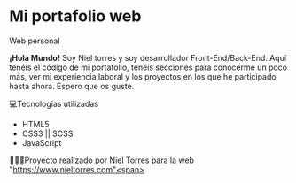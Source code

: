 # Mi portafolio web
Web personal

<strong>¡Hola Mundo!</strong> Soy Niel torres y soy desarrollador Front-End/Back-End. Aquí tenéis el código de mi portafolio, tenéis secciones para conocerme un poco más, ver mi experiencia laboral y los proyectos en los que he participado hasta ahora. Espero que os guste.

💻Tecnologías utilizadas
<ul>
  <li>HTML5</li>
  <li>CSS3 || SCSS</li>
  <li>JavaScript</li>
</ul>  
  
👨🏾‍💻<span>Proyecto realizado por Niel Torres para la web "https://www.nieltorres.com"<span>
